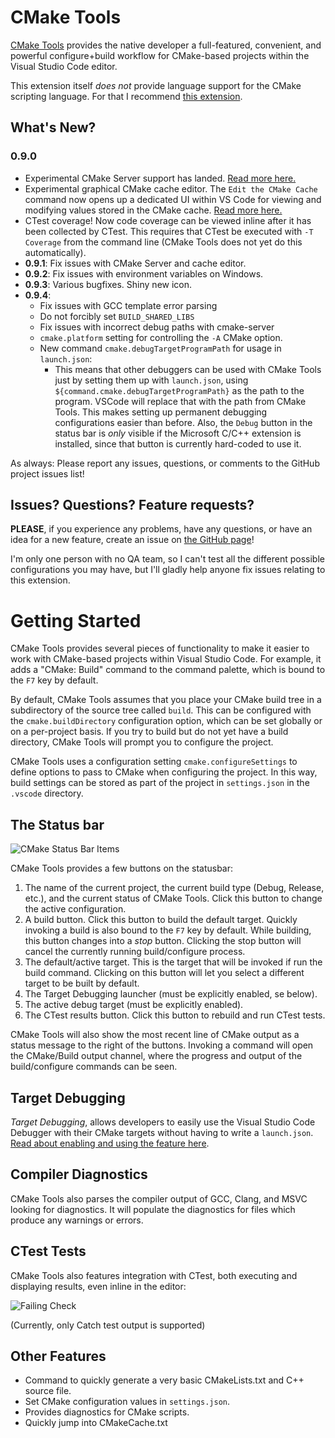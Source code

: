 # CMake Tools

[CMake Tools](https://marketplace.visualstudio.com/items?itemName=vector-of-bool.cmake-tools) provides the native developer a full-featured, convenient, and
powerful configure+build workflow for CMake-based projects within the
Visual Studio Code editor.

This extension itself *does not* provide language support for the CMake
scripting language. For that I recommend [this extension](https://marketplace.visualstudio.com/items?itemName=twxs.cmake).

## What's New?

### **0.9.0**

- Experimental CMake Server support has landed. [Read more here.](https://github.com/vector-of-bool/vscode-cmake-tools/blob/master/docs/cmake_server.md)
- Experimental graphical CMake cache editor. The `Edit the CMake Cache` command
  now opens up a dedicated UI within VS Code for viewing and modifying values
  stored in the CMake cache. [Read more here.](https://github.com/vector-of-bool/vscode-cmake-tools/blob/master/docs/cache_editor.md)
- CTest coverage! Now code coverage can be viewed inline after it has been
  collected by CTest. This requires that CTest be executed with `-T Coverage`
  from the command line (CMake Tools does not yet do this automatically).
- **0.9.1**: Fix issues with CMake Server and cache editor.
- **0.9.2**: Fix issues with environment variables on Windows.
- **0.9.3**: Various bugfixes. Shiny new icon.
- **0.9.4**:
  - Fix issues with GCC template error parsing
  - Do not forcibly set `BUILD_SHARED_LIBS`
  - Fix issues with incorrect debug paths with cmake-server
  - `cmake.platform` setting for controlling the `-A` CMake option.
  - New command `cmake.debugTargetProgramPath` for usage in `launch.json`:
    - This means that other debuggers can be used with CMake Tools just
      by setting them up with `launch.json`, using `${command.cmake.debugTargetProgramPath}` as the path to the program. VSCode
      will replace that with the path from CMake Tools. This makes setting up
      permanent debugging configurations easier than before. Also, the `Debug`
      button in the status bar is *only* visible if the Microsoft C/C++ extension
      is installed, since that button is currently hard-coded to use it.

As always: Please report any issues, questions, or comments to the GitHub
project issues list!

## Issues? Questions? Feature requests?

**PLEASE**, if you experience any problems, have any questions, or have an idea
for a new feature, create an issue on [the GitHub page](https://github.com/vector-of-bool/vscode-cmake-tools)!

I'm only one person with no QA team, so I can't test all the different possible
configurations you may have, but I'll gladly help anyone fix issues relating to
this extension.

# Getting Started

CMake Tools provides several pieces of functionality to make it easier to work
with CMake-based projects within Visual Studio Code. For example, it adds a
"CMake: Build" command to the command palette, which is bound to the ``F7``
key by default.

By default, CMake Tools assumes that you place your CMake build tree in a
subdirectory of the source tree called ``build``. This can be configured with
the ``cmake.buildDirectory`` configuration option, which can be set globally or
on a per-project basis. If you try to build but do not yet have a build
directory, CMake Tools will prompt you to configure the project.

CMake Tools uses a configuration setting ``cmake.configureSettings`` to define
options to pass to CMake when configuring the project. In this way, build
settings can be stored as part of the project in ``settings.json`` in the
``.vscode`` directory.

## The Status bar

![CMake Status Bar Items](https://github.com/vector-of-bool/vscode-cmake-tools/raw/master/images/statusbar_marked.png)

CMake Tools provides a few buttons on the statusbar:

1.  The name of the current project, the current build type (Debug, Release, etc.),
    and the current status of CMake Tools. Click this button to change the active
    configuration.
2.  A build button. Click this button to build the default target. Quickly invoking
    a build is also bound to the ``F7`` key by default. While building, this button
    changes into a _stop_ button. Clicking the stop button will cancel the
    currently running build/configure process.
3.  The default/active target. This is the target that will be invoked if run
    the build command. Clicking on this button will let you select a different
    target to be built by default.
4.  The Target Debugging launcher (must be explicitly enabled, se below).
5.  The active debug target (must be explicitly enabled).
6.  The CTest results button. Click this button to rebuild and run CTest tests.

CMake Tools will also show the most recent line of CMake output as a status message
to the right of the buttons. Invoking a command will open the CMake/Build output
channel, where the progress and output of the build/configure commands can be
seen.

## Target Debugging

*Target Debugging*, allows developers to easily use the Visual
Studio Code Debugger with their CMake targets without having to write a
``launch.json``. [Read about enabling and using the feature here](https://github.com/vector-of-bool/vscode-cmake-tools/blob/develop/docs/target_debugging.md).

## Compiler Diagnostics

CMake Tools also parses the compiler output of GCC, Clang, and MSVC looking for
diagnostics. It will populate the diagnostics for files which produce any warnings
or errors.

## CTest Tests

CMake Tools also features integration with CTest, both executing and displaying
results, even inline in the editor:

![Failing Check](https://github.com/vector-of-bool/vscode-cmake-tools/raw/master/images/failed_check.png)

(Currently, only Catch test output is supported)

## Other Features

- Command to quickly generate a very basic CMakeLists.txt and C++ source file.
- Set CMake configuration values in ``settings.json``.
- Provides diagnostics for CMake scripts.
- Quickly jump into CMakeCache.txt
